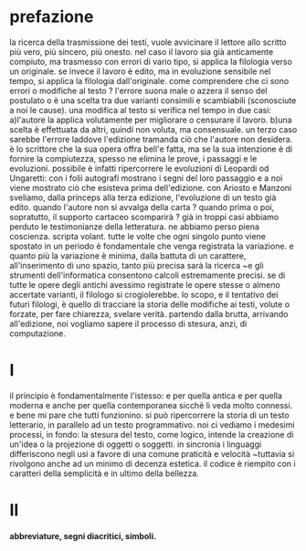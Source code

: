 # prefazione
la ricerca della trasmissione dei testi, vuole avvicinare il lettore allo scritto più vero, più sincero, più onesto.
nel caso il lavoro sia già anticamente compiuto, ma trasmesso con errori di vario tipo, si applica la filologia verso un originale.
se invece il lavoro è edito, ma in evoluzione sensibile nel tempo, si applica la filologia dall'originale.
come comprendere che ci sono errori o modifiche al testo ?
l'errore suona male o azzera il senso del postulato o è una scelta tra due varianti consimili e scambiabili (sconosciute a noi le cause).
una modifica al testo si verifica nel tempo in due casi:
a)l'autore la applica volutamente per migliorare o censurare il lavoro.
b)una scelta è effettuata da altri, quindi non voluta, ma consensuale.
un terzo caso sarebbe l'errore laddove l'edizione tramanda ciò che l'autore non desidera.
è lo scrittore che la sua opera offra bell'e fatta, ma se la sua intenzione è di fornire la compiutezza, spesso ne elimina le prove, i passaggi e le evoluzioni.
possibile è infatti ripercorrere le evoluzioni di Leopardi od Ungaretti:
con i folii autografi mostrano i segni del loro passaggio e a noi viene mostrato ciò che esisteva prima dell'edizione.
con Ariosto e Manzoni sveliamo, dalla princeps alla terza edizione, l'evoluzione di un testo già edito.
quando l'autore non si avvalga della carta ? quando prima o poi, sopratutto, il supporto cartaceo scomparirà ?
già in troppi casi abbiamo perduto le testimonianze della letteratura. ne abbiamo perso piena coscienza.
scripta volant.
tutte le volte che ogni singolo punto viene spostato in un periodo è fondamentale che venga registrata la variazione.
e quanto più la variazione è minima, dalla battuta di un carattere, all'inserimento di uno spazio, tanto più precisa sarà la ricerca
~e gli strumenti dell'informatica consentono calcoli estremamente precisi.
se di tutte le opere degli antichi avessimo registrate le opere stesse o almeno accertate varianti, il filologo si crogiolerebbe.
lo scopo, e il tentativo dei futuri filologi, è quello di tracciare la storia delle modifiche ai testi, volute o forzate, per fare chiarezza, svelare verità.
partendo dalla brutta, arrivando all'edizione, noi vogliamo sapere il processo di stesura, anzi, di computazione.
# I
il principio è fondamentalmente l'istesso:
e per quella antica
e per quella moderna
e anche per quella contemporanea
sicchè li veda molto connessi.
e bene mi pare che tutti funzionino.
si può ripercorrere la storia di un testo letterario,
in parallelo ad un testo programmativo.
noi ci vediamo i medesimi processi, in fondo:
la stesura del testo, come logico, intende la creazione di un'idea o la projezione di oggetti o soggetti.
in sincronia i linguaggi differiscono negli usi a favore di una comune praticità e velocità
~tuttavia si rivolgono anche ad un minimo di decenza estetica.
il codice è riempito con i caratteri della semplicità e in ultimo della bellezza.
# II  
#### abbreviature, segni diacritici, simboli.
